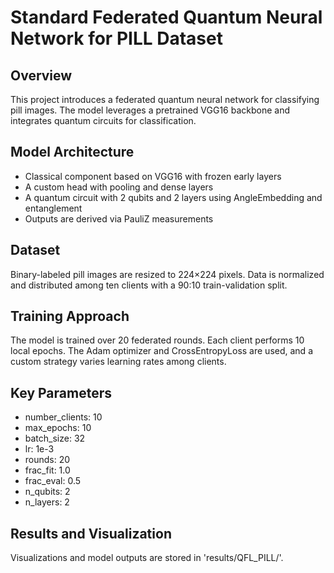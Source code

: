 # Standard Federated Quantum Neural Network for PILL Dataset

## Overview
This project introduces a federated quantum neural network for classifying pill images. The model leverages a pretrained VGG16 backbone and integrates quantum circuits for classification.

## Model Architecture
- Classical component based on VGG16 with frozen early layers
- A custom head with pooling and dense layers
- A quantum circuit with 2 qubits and 2 layers using AngleEmbedding and entanglement
- Outputs are derived via PauliZ measurements

## Dataset
Binary-labeled pill images are resized to 224×224 pixels. Data is normalized and distributed among ten clients with a 90:10 train-validation split.

## Training Approach
The model is trained over 20 federated rounds. Each client performs 10 local epochs. The Adam optimizer and CrossEntropyLoss are used, and a custom strategy varies learning rates among clients.

## Key Parameters
- number_clients: 10
- max_epochs: 10
- batch_size: 32
- lr: 1e-3
- rounds: 20
- frac_fit: 1.0
- frac_eval: 0.5
- n_qubits: 2
- n_layers: 2

## Results and Visualization
Visualizations and model outputs are stored in 'results/QFL_PILL/'.
